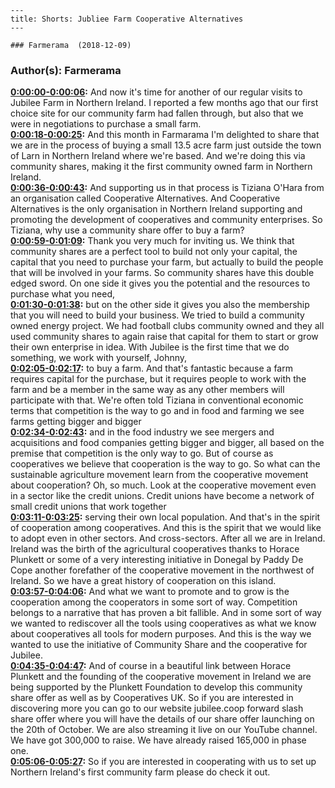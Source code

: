 
    ---
    title: Shorts: Jubliee Farm Cooperative Alternatives
    ---

    ### Farmerama  (2018-12-09)  
### Author(s): Farmerama  

**[0:00:00-0:00:06](https://soundcloud.com/farmerama-radio/farmerama-39#t=0:00:00):**  And now it's time for another of our regular visits to Jubilee Farm in Northern Ireland.  I reported a few months ago that our first choice site for our community farm had fallen through,  but also that we were in negotiations to purchase a small farm.  
**[0:00:18-0:00:25](https://soundcloud.com/farmerama-radio/farmerama-39#t=0:00:18):**  And this month in Farmarama I'm delighted to share that we are in the process of buying a small 13.5 acre farm  just outside the town of Larn in Northern Ireland where we're based.  And we're doing this via community shares, making it the first community owned farm in Northern Ireland.  
**[0:00:36-0:00:43](https://soundcloud.com/farmerama-radio/farmerama-39#t=0:00:36):**  And supporting us in that process is Tiziana O'Hara from an organisation called Cooperative Alternatives.  And Cooperative Alternatives is the only organisation in Northern Ireland supporting and promoting the development of cooperatives and community enterprises.  So Tiziana, why use a community share offer to buy a farm?  
**[0:00:59-0:01:09](https://soundcloud.com/farmerama-radio/farmerama-39#t=0:00:59):**  Thank you very much for inviting us. We think that community shares are a perfect tool to build not only your capital,  the capital that you need to purchase your farm, but actually to build the people that will be involved in your farms.  So community shares have this double edged sword. On one side it gives you the potential and the resources to purchase what you need,  
**[0:01:30-0:01:38](https://soundcloud.com/farmerama-radio/farmerama-39#t=0:01:30):**  but on the other side it gives you also the membership that you will need to build your business.  We tried to build a community owned energy project. We had football clubs community owned and they all used community shares to again raise that capital  for them to start or grow their own enterprise in idea. With Jubilee is the first time that we do something, we work with yourself, Johnny,  
**[0:02:05-0:02:17](https://soundcloud.com/farmerama-radio/farmerama-39#t=0:02:05):**  to buy a farm. And that's fantastic because a farm requires capital for the purchase, but it requires people to work with the farm  and be a member in the same way as any other members will participate with that.  We're often told Tiziana in conventional economic terms that competition is the way to go and in food and farming we see farms getting bigger and bigger  
**[0:02:34-0:02:43](https://soundcloud.com/farmerama-radio/farmerama-39#t=0:02:34):**  and in the food industry we see mergers and acquisitions and food companies getting bigger and bigger, all based on the premise that competition is the only way to go.  But of course as cooperatives we believe that cooperation is the way to go. So what can the sustainable agriculture movement learn from the cooperative movement about cooperation?  Oh, so much. Look at the cooperative movement even in a sector like the credit unions. Credit unions have become a network of small credit unions that work together  
**[0:03:11-0:03:25](https://soundcloud.com/farmerama-radio/farmerama-39#t=0:03:11):**  serving their own local population. And that's in the spirit of cooperation among cooperatives. And this is the spirit that we would like to adopt even in other sectors.  And cross-sectors. After all we are in Ireland. Ireland was the birth of the agricultural cooperatives thanks to Horace Plunkett or some of a very interesting initiative in Donegal by Paddy De Cope  another forefather of the cooperative movement in the northwest of Ireland. So we have a great history of cooperation on this island.  
**[0:03:57-0:04:06](https://soundcloud.com/farmerama-radio/farmerama-39#t=0:03:57):**  And what we want to promote and to grow is the cooperation among the cooperators in some sort of way.  Competition belongs to a narrative that has proven a bit fallible. And in some sort of way we wanted to rediscover all the tools using cooperatives as what we know about cooperatives  all tools for modern purposes. And this is the way we wanted to use the initiative of Community Share and the cooperative for Jubilee.  
**[0:04:35-0:04:47](https://soundcloud.com/farmerama-radio/farmerama-39#t=0:04:35):**  And of course in a beautiful link between Horace Plunkett and the founding of the cooperative movement in Ireland we are being supported by the Plunkett Foundation to develop this community share offer as well as by Cooperatives UK.  So if you are interested in discovering more you can go to our website jubilee.coop forward slash share offer where you will have the details of our share offer launching on the 20th of October.  We are also streaming it live on our YouTube channel. We have got 300,000 to raise. We have already raised 165,000 in phase one.  
**[0:05:06-0:05:27](https://soundcloud.com/farmerama-radio/farmerama-39#t=0:05:06):**  So if you are interested in cooperating with us to set up Northern Ireland's first community farm please do check it out.  